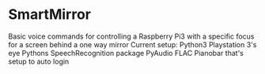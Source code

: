 # SmartMirror
Basic voice commands for controlling a Raspberry Pi3 with a specific focus for a screen behind a one way mirror
Current setup:
Python3
Playstation 3's eye
Pythons SpeechRecognition package
PyAudio
FLAC
Pianobar that's setup to auto login
